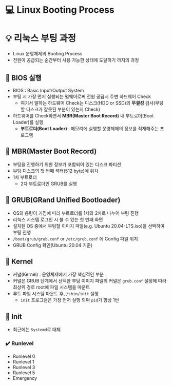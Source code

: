 💻 Linux Booting Process
=======================

# 💡 리눅스 부팅 과정

* Linux 운영체제의 Booting Process
* 전원이 공급되는 순간부터 사용 가능한 상태에 도달하기 까지의 과정

## 📌  BIOS 실행

* BIOS : Basic Input/Output System
* 부팅 시 가장 먼저 실행되는 펌웨어로써 전원 공급시 주변 하드웨어 Check
  * 여기서 말하는 하드웨어 Check는 디스크(HDD or SSD)의 **무결성** 검사(부팅 할 디스크가 잘못된 부분이 있는지 Check)
* 하드웨어를 Check하면서 **MBR(Master Boot Record)** 내 부트로더(Boot Loader)를 실행
  * **부트로더(Boot Loader)** : 메모리에 실행할 운영체제의 정보를 적재해주는 프로그램
  
## 📌  MBR(Master Boot Record)

* 부팅을 진행하기 위한 정보가 포함되어 있는 디스크 파티션
* 부팅 디스크의 첫 번째 섹터(512 byte)에 위치
* 1차 부트로더
  * 2차 부트로더인 GRUB를 실행

  
## 📌  GRUB(GRand Unified Bootloader) 

* OS의 용량이 커짐에 따라 부트로더를 1차와 2차로 나누어 부팅 진행
* 리눅스 시스템 로그인 시 볼 수 있는 첫 번째 화면
* 설치된 OS 중에서 부팅할 이미지 파일(e.g. Ubuntu 20.04-LTS.iso)을 선택하여 부팅 진행
* ``/boot/grub/grub.conf`` or ``/etc/grub.conf`` 에 Config 파일 위치
* GRUB Config 확인(Ubuntu 20.04 기준)

## 📌  Kernel

* 커널(Kernel) : 운영체제에서 가장 핵심적인 부분
* 커널은 GRUB 단계에서 선택한 부팅 이미지 파일의 커널은 ``grub.conf`` 설정에 따라 최상위 경로 root에 파일 시스템을 마운트
* 루트 파일 시스템 마운트 후, ``/sbin/init`` 실행
  * ``init`` 프로그램은 가장 먼저 실행 되며 ``pid``가 항상 1번
  

## 📌  Init
* 최근에는 ``Systemd``로 대체

### ✔️ Runlevel 

* Runlevel 0
* Runlevel 1
* Runlevel 3
* Runlevel 5
* Emergency
